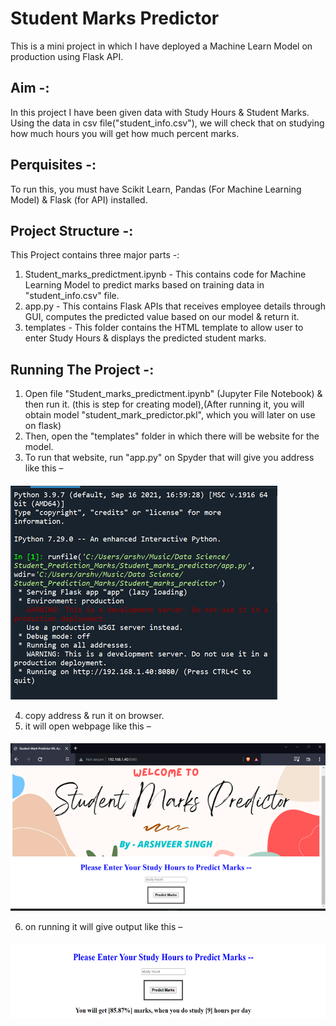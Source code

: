 
# Student Marks Predictor 

This is a mini project in which I have deployed a Machine Learn Model on production using Flask API.

## Aim -:

In this project I have been given data with Study Hours & Student Marks.
Using the data in csv file("student_info.csv"), we will check that on studying how much hours you will get how much percent marks.

## Perquisites -:

To run this, you must have Scikit Learn, Pandas (For Machine Learning Model) & Flask (for API) installed.

## Project Structure -:

This Project contains three major parts -:
1. Student_marks_predictment.ipynb - This contains code for Machine Learning Model to predict marks based on training data in "student_info.csv" file.
2. app.py - This contains Flask APIs that receives employee details through GUI, computes the predicted value based on our model & return it. 
3. templates - This folder contains the HTML template to allow user to enter Study Hours & displays the predicted student marks.

## Running The Project -:

1. Open file "Student_marks_predictment.ipynb" (Jupyter File Notebook) & then run it. (this is step for creating model),(After running it, you will obtain model "student_mark_predictor.pkl", which you will later on use on flask)
2. Then, open the "templates" folder in which there will be website for the model.
3. To run that website, run "app.py" on Spyder that will give you address like this –

####

![Picture1.png](https://github.com/ArshveerSinghArora/Student_Marks_Predictor/blob/master/static/images/Picture1.png?raw=true)

4. copy address & run it on browser.
5. it will open webpage like this –

####

![Picture2.png](https://github.com/ArshveerSinghArora/Student_Marks_Predictor/blob/master/static/images/Picture2.png?raw=true)

6. on running it will give output like this –
####

![Picture3.png](https://github.com/ArshveerSinghArora/Student_Marks_Predictor/blob/master/static/images/Picture3.png?raw=true)
